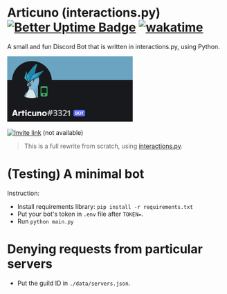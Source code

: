 # Articuno (interactions.py) [![Better Uptime Badge](https://betteruptime.com/status-badges/v1/monitor/c1yv.svg)](https://betteruptime.com/?utm_source=status_badge) [![wakatime](https://wakatime.com/badge/github/Jimmy-Blue/Articuno.svg)](https://wakatime.com/badge/github/Jimmy-Blue/Articuno)
A small and fun Discord Bot that is written in interactions.py, using Python.

![banner.png](./articuno_banner.png)

[![Invite link](https://img.shields.io/static/v1?label=Articuno&message=Invite-to-server&color=6aa4c1&style=for-the-badge&logo=discord)](https://discord.com/oauth2/authorize?client_id=809084067446259722&permissions=1644972474366&scope=bot%20applications.commands) (not available)

> This is a full rewrite from scratch, using [interactions.py](https://github.com/interactions-py/library).


# (Testing) A minimal bot
Instruction:
- Install requirements library: ``pip install -r requirements.txt``
- Put your bot's token in ``.env`` file after ``TOKEN=``.
- Run ``python main.py``

# Denying requests from particular servers
- Put the guild ID in ``./data/servers.json``.
